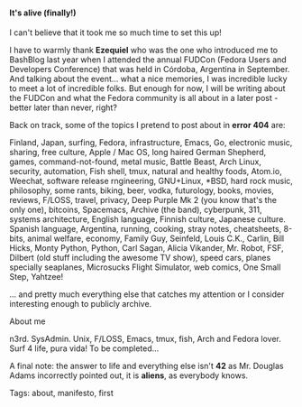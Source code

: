 #### It's alive (finally!)

I can't believe that it took me so much time to set this up!

I have to warmly thank **Ezequiel** who was the one who introduced me to BashBlog last year when I attended the annual FUDCon (Fedora Users and Developers Conference) that was held in Córdoba, Argentina in September. And talking about the event... what a nice memories, I was incredible lucky to meet a lot of incredible folks. But enough for now, I will be writing about the FUDCon and what the Fedora community is all about in a later post - better later than never, right?

Back on track, some of the topics I pretend to post about in **error 404** are:

Finland, Japan, surfing, Fedora, infrastructure, Emacs, Go, electronic music, sharing, free culture, Apple / Mac OS, long haired German Shepherd, games, command-not-found, metal music, Battle Beast, Arch Linux, security, automation, Fish shell, tmux, natural and healthy foods, Atom.io, Weechat, software release rngineering, GNU+Linux, *BSD, hard rock music, philosophy, some rants, biking, beer, vodka, futurology, books, movies, reviews, F/LOSS, travel, privacy, Deep Purple Mk 2 (you know that's the only one), bitcoins, Spacemacs, Archive (the band), cyberpunk, 311, systems architecture, English language, Finnish culture, Japanese culture. Spanish language, Argentina, running, cooking, stray notes, cheatsheets, 8-bits, animal welfare, economy, Family Guy, Seinfeld, Louis C.K., Carlin, Bill Hicks, Monty Python, Python, Carl Sagan, Alicia Vikander, Mr. Robot, FSF, Dilbert (old stuff including the awesome TV show), speed cars, planes specially seaplanes, Microsucks Flight Simulator, web comics, One Small Step, Yahtzee!

... and pretty much everything else that catches my attention or I consider interesting enough to publicly archive.


About me

n3rd. SysAdmin. Unix, F/LOSS, Emacs, tmux, fish, Arch and Fedora lover. Surf 4 life, pura vida!
To be completed...

A final note: the answer to life and everything else isn't **42** as Mr. Douglas Adams incorrectly pointed out, it is **aliens**, as everybody knows.


Tags: about, manifesto, first
